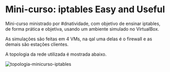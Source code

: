 # Mini-curso: iptables Easy and Useful

Mini-curso ministrado por #dnatividade, com objetivo de ensinar iptables, de forma prática e objetiva, usando um ambiente simulado no VirtualBox.

As simulações são feitas em 4 VMs, na qal uma delas é o firewall e as demais são estações clientes.

A topologia da rede utilizada é mostrada abaixo.

![topologia-minicurso-iptables](https://user-images.githubusercontent.com/43869367/57570250-5a7f5280-73d6-11e9-907a-5a94415ad9b9.png)

